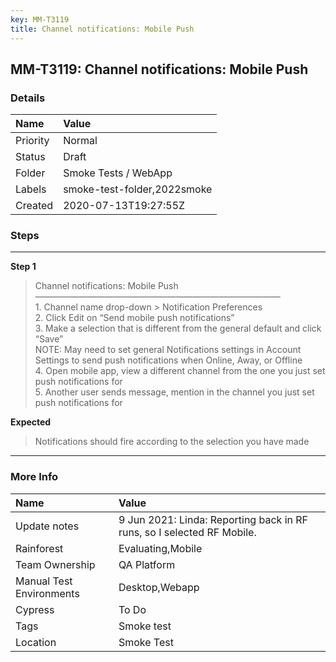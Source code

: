 ```yaml
---
key: MM-T3119
title: Channel notifications: Mobile Push
---
```


## MM-T3119: Channel notifications: Mobile Push

### Details

| Name     | Value                       |
| :------- | :-------------------------- |
| Priority | Normal                      |
| Status   | Draft                       |
| Folder   | Smoke Tests / WebApp        |
| Labels   | smoke-test-folder,2022smoke |
| Created  | 2020-07-13T19:27:55Z        |

### Steps

<hr/>

**Step 1**

> <article>Channel notifications: Mobile Push<br />&mdash;&mdash;&mdash;&mdash;&mdash;&mdash;&mdash;&mdash;&mdash;&mdash;&mdash;&mdash;&mdash;&mdash;&mdash;&mdash;&mdash;&mdash;&mdash;&mdash;&mdash;&mdash;&mdash;&mdash;&mdash;&mdash;&mdash;&mdash;<br />1. Channel name drop-down &gt; Notification Preferences<br />2. Click Edit on &ldquo;Send mobile push notifications&rdquo;<br />3. Make a selection that is different from the general default and click &ldquo;Save&rdquo;<br />NOTE: May need to set general Notifications settings in Account Settings to send push notifications when Online, Away, or Offline<br />4. Open mobile app, view a different channel from the one you just set push notifications for<br />5. Another user sends message, mention in the channel you just set push notifications for</article>

**Expected**

> <article>Notifications should fire according to the selection you have made</article>

<hr/>

### More Info

| Name                     | Value                                                                  |
| :----------------------- | :--------------------------------------------------------------------- |
| Update notes             | 9 Jun 2021: Linda: Reporting back in RF runs, so I selected RF Mobile. |
| Rainforest               | Evaluating,Mobile                                                      |
| Team Ownership           | QA Platform                                                            |
| Manual Test Environments | Desktop,Webapp                                                         |
| Cypress                  | To Do                                                                  |
| Tags                     | Smoke test                                                             |
| Location                 | Smoke Test                                                             |
